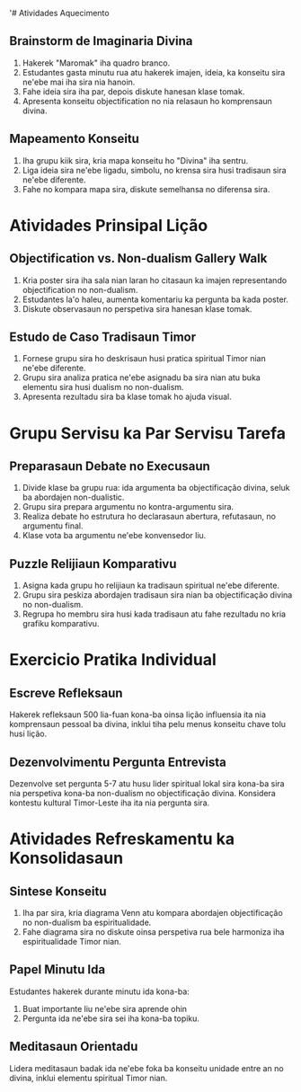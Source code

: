 '# Atividades Aquecimento

## Brainstorm de Imaginaria Divina
1. Hakerek "Maromak" iha quadro branco.
2. Estudantes gasta minutu rua atu hakerek imajen, ideia, ka konseitu sira ne'ebe mai iha sira nia hanoin.
3. Fahe ideia sira iha par, depois diskute hanesan klase tomak.
4. Apresenta konseitu objectification no nia relasaun ho komprensaun divina.

## Mapeamento Konseitu
1. Iha grupu kiik sira, kria mapa konseitu ho "Divina" iha sentru.
2. Liga ideia sira ne'ebe ligadu, simbolu, no krensa sira husi tradisaun sira ne'ebe diferente.
3. Fahe no kompara mapa sira, diskute semelhansa no diferensa sira.

# Atividades Prinsipal Lição

## Objectification vs. Non-dualism Gallery Walk
1. Kria poster sira iha sala nian laran ho citasaun ka imajen representando objectification no non-dualism.
2. Estudantes la'o haleu, aumenta komentariu ka pergunta ba kada poster.
3. Diskute observasaun no perspetiva sira hanesan klase tomak.

## Estudo de Caso Tradisaun Timor
1. Fornese grupu sira ho deskrisaun husi pratica spiritual Timor nian ne'ebe diferente.
2. Grupu sira analiza pratica ne'ebe asignadu ba sira nian atu buka elementu sira husi dualism no non-dualism.
3. Apresenta rezultadu sira ba klase tomak ho ajuda visual.

# Grupu Servisu ka Par Servisu Tarefa

## Preparasaun Debate no Execusaun
1. Divide klase ba grupu rua: ida argumenta ba objectificação divina, seluk ba abordajen non-dualistic.
2. Grupu sira prepara argumentu no kontra-argumentu sira.
3. Realiza debate ho estrutura ho declarasaun abertura, refutasaun, no argumentu final.
4. Klase vota ba argumentu ne'ebe konvensedor liu.

## Puzzle Relijiaun Komparativu
1. Asigna kada grupu ho relijiaun ka tradisaun spiritual ne'ebe diferente.
2. Grupu sira peskiza abordajen tradisaun sira nian ba objectificação divina no non-dualism.
3. Regrupa ho membru sira husi kada tradisaun atu fahe rezultadu no kria grafiku komparativu.

# Exercicio Pratika Individual

## Escreve Refleksaun
Hakerek refleksaun 500 lia-fuan kona-ba oinsa lição influensia ita nia komprensaun pessoal ba divina, inklui tiha pelu menus konseitu chave tolu husi lição.

## Dezenvolvimentu Pergunta Entrevista
Dezenvolve set pergunta 5-7 atu husu lider spiritual lokal sira kona-ba sira nia perspetiva kona-ba non-dualism no objectificação divina. Konsidera kontestu kultural Timor-Leste iha ita nia pergunta sira.

# Atividades Refreskamentu ka Konsolidasaun

## Sintese Konseitu
1. Iha par sira, kria diagrama Venn atu kompara abordajen objectificação no non-dualism ba espiritualidade.
2. Fahe diagrama sira no diskute oinsa perspetiva rua bele harmoniza iha espiritualidade Timor nian.

## Papel Minutu Ida
Estudantes hakerek durante minutu ida kona-ba:
1. Buat importante liu ne'ebe sira aprende ohin
2. Pergunta ida ne'ebe sira sei iha kona-ba topiku.

## Meditasaun Orientadu
Lidera meditasaun badak ida ne'ebe foka ba konseitu unidade entre an no divina, inklui elementu spiritual Timor nian.